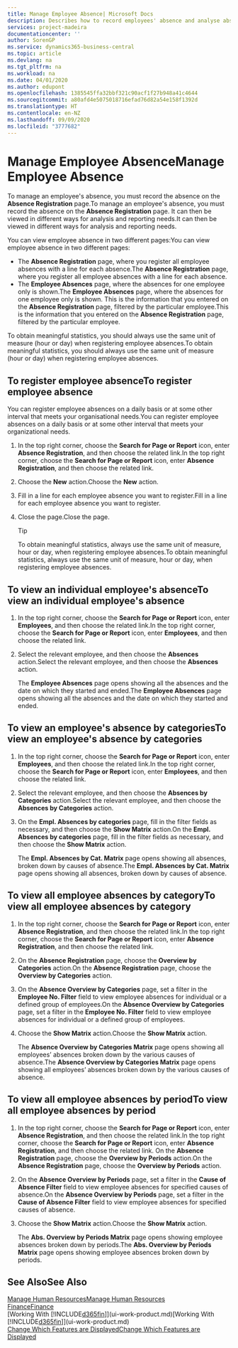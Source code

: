 ```yaml
---
title: Manage Employee Absence| Microsoft Docs
description: Describes how to record employees' absence and analyse absence statistics.
services: project-madeira
documentationcenter: ''
author: SorenGP
ms.service: dynamics365-business-central
ms.topic: article
ms.devlang: na
ms.tgt_pltfrm: na
ms.workload: na
ms.date: 04/01/2020
ms.author: edupont
ms.openlocfilehash: 1385545ffa32bbf321c90acf1f27b948a41c4644
ms.sourcegitcommit: a80afd4e5075018716efad76d82a54e158f1392d
ms.translationtype: HT
ms.contentlocale: en-NZ
ms.lasthandoff: 09/09/2020
ms.locfileid: "3777682"
---
```

# <a name="manage-employee-absence"></a><span data-ttu-id="f0924-103">Manage Employee Absence</span><span class="sxs-lookup"><span data-stu-id="f0924-103">Manage Employee Absence</span></span>
<span data-ttu-id="f0924-104">To manage an employee's absence, you must record the absence on the **Absence Registration** page.</span><span class="sxs-lookup"><span data-stu-id="f0924-104">To manage an employee's absence, you must record the absence on the **Absence Registration** page.</span></span> <span data-ttu-id="f0924-105">It can then be viewed in different ways for analysis and reporting needs.</span><span class="sxs-lookup"><span data-stu-id="f0924-105">It can then be viewed in different ways for analysis and reporting needs.</span></span>

<span data-ttu-id="f0924-106">You can view employee absence in two different pages:</span><span class="sxs-lookup"><span data-stu-id="f0924-106">You can view employee absence in two different pages:</span></span>

* <span data-ttu-id="f0924-107">The **Absence Registration** page, where you register all employee absences with a line for each absence.</span><span class="sxs-lookup"><span data-stu-id="f0924-107">The **Absence Registration** page, where you register all employee absences with a line for each absence.</span></span>
* <span data-ttu-id="f0924-108">The **Employee Absences** page, where the absences for one employee only is shown.</span><span class="sxs-lookup"><span data-stu-id="f0924-108">The **Employee Absences** page, where the absences for one employee only is shown.</span></span> <span data-ttu-id="f0924-109">This is the information that you entered on the **Absence Registration** page, filtered by the particular employee.</span><span class="sxs-lookup"><span data-stu-id="f0924-109">This is the information that you entered on the **Absence Registration** page, filtered by the particular employee.</span></span>

<span data-ttu-id="f0924-110">To obtain meaningful statistics, you should always use the same unit of measure (hour or day) when registering employee absences.</span><span class="sxs-lookup"><span data-stu-id="f0924-110">To obtain meaningful statistics, you should always use the same unit of measure (hour or day) when registering employee absences.</span></span>

## <a name="to-register-employee-absence"></a><span data-ttu-id="f0924-111">To register employee absence</span><span class="sxs-lookup"><span data-stu-id="f0924-111">To register employee absence</span></span>
<span data-ttu-id="f0924-112">You can register employee absences on a daily basis or at some other interval that meets your organisational needs.</span><span class="sxs-lookup"><span data-stu-id="f0924-112">You can register employee absences on a daily basis or at some other interval that meets your organizational needs.</span></span>

1. <span data-ttu-id="f0924-113">In the top right corner, choose the **Search for Page or Report** icon, enter **Absence Registration**, and then choose the related link.</span><span class="sxs-lookup"><span data-stu-id="f0924-113">In the top right corner, choose the **Search for Page or Report** icon, enter **Absence Registration**, and then choose the related link.</span></span>
2. <span data-ttu-id="f0924-114">Choose the **New** action.</span><span class="sxs-lookup"><span data-stu-id="f0924-114">Choose the **New** action.</span></span>
3. <span data-ttu-id="f0924-115">Fill in a line for each employee absence you want to register.</span><span class="sxs-lookup"><span data-stu-id="f0924-115">Fill in a line for each employee absence you want to register.</span></span>
4. <span data-ttu-id="f0924-116">Close the page.</span><span class="sxs-lookup"><span data-stu-id="f0924-116">Close the page.</span></span>

    > [!Tip]
    > <span data-ttu-id="f0924-117">To obtain meaningful statistics, always use the same unit of measure, hour or day, when registering employee absences.</span><span class="sxs-lookup"><span data-stu-id="f0924-117">To obtain meaningful statistics, always use the same unit of measure, hour or day, when registering employee absences.</span></span>

## <a name="to-view-an-individual-employees-absence"></a><span data-ttu-id="f0924-118">To view an individual employee's absence</span><span class="sxs-lookup"><span data-stu-id="f0924-118">To view an individual employee's absence</span></span>
1. <span data-ttu-id="f0924-119">In the top right corner, choose the **Search for Page or Report** icon, enter **Employees**, and then choose the related link.</span><span class="sxs-lookup"><span data-stu-id="f0924-119">In the top right corner, choose the **Search for Page or Report** icon, enter **Employees**, and then choose the related link.</span></span>
2. <span data-ttu-id="f0924-120">Select the relevant employee, and then choose the **Absences** action.</span><span class="sxs-lookup"><span data-stu-id="f0924-120">Select the relevant employee, and then choose the **Absences** action.</span></span>

    <span data-ttu-id="f0924-121">The **Employee Absences** page opens showing all the absences and the date on which they started and ended.</span><span class="sxs-lookup"><span data-stu-id="f0924-121">The **Employee Absences** page opens showing all the absences and the date on which they started and ended.</span></span>

## <a name="to-view-an-employees-absence-by-categories"></a><span data-ttu-id="f0924-122">To view an employee's absence by categories</span><span class="sxs-lookup"><span data-stu-id="f0924-122">To view an employee's absence by categories</span></span>
1. <span data-ttu-id="f0924-123">In the top right corner, choose the **Search for Page or Report** icon, enter **Employees**, and then choose the related link.</span><span class="sxs-lookup"><span data-stu-id="f0924-123">In the top right corner, choose the **Search for Page or Report** icon, enter **Employees**, and then choose the related link.</span></span>
2. <span data-ttu-id="f0924-124">Select the relevant employee, and then choose the **Absences by Categories** action.</span><span class="sxs-lookup"><span data-stu-id="f0924-124">Select the relevant employee, and then choose the **Absences by Categories** action.</span></span>
3. <span data-ttu-id="f0924-125">On the **Empl. Absences by categories** page, fill in the filter fields as necessary, and then choose the **Show Matrix** action.</span><span class="sxs-lookup"><span data-stu-id="f0924-125">On the **Empl. Absences by categories** page, fill in the filter fields as necessary, and then choose the **Show Matrix** action.</span></span>

    <span data-ttu-id="f0924-126">The **Empl. Absences by Cat. Matrix** page opens showing all absences, broken down by causes of absence.</span><span class="sxs-lookup"><span data-stu-id="f0924-126">The **Empl. Absences by Cat. Matrix** page opens showing all absences, broken down by causes of absence.</span></span>

## <a name="to-view-all-employee-absences-by-category"></a><span data-ttu-id="f0924-127">To view all employee absences by category</span><span class="sxs-lookup"><span data-stu-id="f0924-127">To view all employee absences by category</span></span>
1. <span data-ttu-id="f0924-128">In the top right corner, choose the **Search for Page or Report** icon, enter **Absence Registration**, and then choose the related link.</span><span class="sxs-lookup"><span data-stu-id="f0924-128">In the top right corner, choose the **Search for Page or Report** icon, enter **Absence Registration**, and then choose the related link.</span></span>
2. <span data-ttu-id="f0924-129">On the **Absence Registration** page, choose the **Overview by Categories** action.</span><span class="sxs-lookup"><span data-stu-id="f0924-129">On the **Absence Registration** page, choose the **Overview by Categories** action.</span></span>
3. <span data-ttu-id="f0924-130">On the **Absence Overview by Categories** page, set a filter in the **Employee No. Filter** field to view employee absences for individual or a defined group of employees.</span><span class="sxs-lookup"><span data-stu-id="f0924-130">On the **Absence Overview by Categories** page, set a filter in the **Employee No. Filter** field to view employee absences for individual or a defined group of employees.</span></span>
4. <span data-ttu-id="f0924-131">Choose the **Show Matrix** action.</span><span class="sxs-lookup"><span data-stu-id="f0924-131">Choose the **Show Matrix** action.</span></span>

    <span data-ttu-id="f0924-132">The **Absence Overview by Categories Matrix** page opens showing all employees’ absences broken down by the various causes of absence.</span><span class="sxs-lookup"><span data-stu-id="f0924-132">The **Absence Overview by Categories Matrix** page opens showing all employees’ absences broken down by the various causes of absence.</span></span>

## <a name="to-view-all-employee-absences-by-period"></a><span data-ttu-id="f0924-133">To view all employee absences by period</span><span class="sxs-lookup"><span data-stu-id="f0924-133">To view all employee absences by period</span></span>
1. <span data-ttu-id="f0924-134">In the top right corner, choose the **Search for Page or Report** icon, enter **Absence Registration**, and then choose the related link.</span><span class="sxs-lookup"><span data-stu-id="f0924-134">In the top right corner, choose the **Search for Page or Report** icon, enter **Absence Registration**, and then choose the related link.</span></span>
   <span data-ttu-id="f0924-135">On the **Absence Registration** page, choose the **Overview by Periods** action.</span><span class="sxs-lookup"><span data-stu-id="f0924-135">On the **Absence Registration** page, choose the **Overview by Periods** action.</span></span>
2. <span data-ttu-id="f0924-136">On the **Absence Overview by Periods** page, set a filter in the **Cause of Absence Filter** field to view employee absences for specified causes of absence.</span><span class="sxs-lookup"><span data-stu-id="f0924-136">On the **Absence Overview by Periods** page, set a filter in the **Cause of Absence Filter** field to view employee absences for specified causes of absence.</span></span>
3. <span data-ttu-id="f0924-137">Choose the **Show Matrix** action.</span><span class="sxs-lookup"><span data-stu-id="f0924-137">Choose the **Show Matrix** action.</span></span>

    <span data-ttu-id="f0924-138">The **Abs. Overview by Periods Matrix** page opens showing employee absences broken down by periods.</span><span class="sxs-lookup"><span data-stu-id="f0924-138">The **Abs. Overview by Periods Matrix** page opens showing employee absences broken down by periods.</span></span>

## <a name="see-also"></a><span data-ttu-id="f0924-139">See Also</span><span class="sxs-lookup"><span data-stu-id="f0924-139">See Also</span></span>
[<span data-ttu-id="f0924-140">Manage Human Resources</span><span class="sxs-lookup"><span data-stu-id="f0924-140">Manage Human Resources</span></span>](hr-manage-human-resources.md)  
[<span data-ttu-id="f0924-141">Finance</span><span class="sxs-lookup"><span data-stu-id="f0924-141">Finance</span></span>](finance.md)  
<span data-ttu-id="f0924-142">[Working With [!INCLUDE[d365fin](includes/d365fin_md.md)]](ui-work-product.md)</span><span class="sxs-lookup"><span data-stu-id="f0924-142">[Working With [!INCLUDE[d365fin](includes/d365fin_md.md)]](ui-work-product.md)</span></span>  
[<span data-ttu-id="f0924-143">Change Which Features are Displayed</span><span class="sxs-lookup"><span data-stu-id="f0924-143">Change Which Features are Displayed</span></span>](ui-experiences.md)
